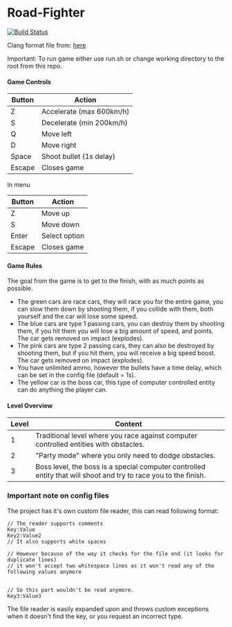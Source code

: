 # Road-Fighter
[![Build Status](https://travis-ci.com/landerdr/Road-Fighter.svg?token=kHdYqstEjn9LocAvPi4v&branch=master)](https://travis-ci.com/landerdr/Road-Fighter)

Clang format file from: [here](https://github.com/broeckho/prog2)

Important: To run game either use run.sh or change working directory to the root from this repo.

#### Game Controls

Button | Action
------|-------
Z | Accelerate (max 600km/h)
S | Decelerate (min 200km/h)
Q | Move left
D | Move right
Space | Shoot bullet (1s delay)
Escape | Closes game

In menu

Button | Action
------|-------
Z | Move up
S | Move down
Enter | Select option
Escape | Closes game

#### Game Rules

The goal from the game is to get to the finish, with as much points as possible.

- The green cars are race cars, they will race you for the entire game, you can slow them down by shooting them, if you collide with them, both yourself and the car will lose some speed.
- The blue cars are type 1 passing cars, you can destroy them by shooting them, if you hit them you will lose a big amount of speed, and points. The car gets removed on impact (explodes).
- The pink cars are type 2 passing cars, they can also be destroyed by shooting them, but if you hit them, you will receive a big speed boost. The car gets removed on impact (explodes).
- You have unlimited ammo, however the bullets have a time delay, which can be set in the config file (default = 1s).
- The yellow car is the boss car, this type of computer controlled entity can do anything the player can.

#### Level Overview

Level | Content
---- | ----
1 | Traditional level where you race against computer controlled entities with obstacles.
2 | "Party mode" where you only need to dodge obstacles.
3 | Boss level, the boss is a special computer controlled entity that will shoot and try to race you to the finish.

### Important note on config files

The project has it's own custom file reader, this can read following format:
```
// The reader supports comments
Key:Value
Key2:Value2
// It also supports white spaces

// However because of the way it checks for the file end (it looks for duplicate lines)
// it won't accept two whitespace lines as it won't read any of the following values anymore


// So this part wouldn't be read anymore.
Key3:Value3
```

The file reader is easily expanded upon and throws custom exceptions when it doesn't find the key, or you request an incorrect type.
